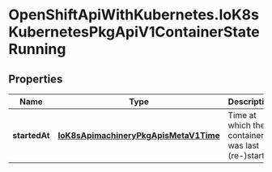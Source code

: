 # OpenShiftApiWithKubernetes.IoK8sKubernetesPkgApiV1ContainerStateRunning

## Properties
Name | Type | Description | Notes
------------ | ------------- | ------------- | -------------
**startedAt** | [**IoK8sApimachineryPkgApisMetaV1Time**](IoK8sApimachineryPkgApisMetaV1Time.md) | Time at which the container was last (re-)started | [optional] 


